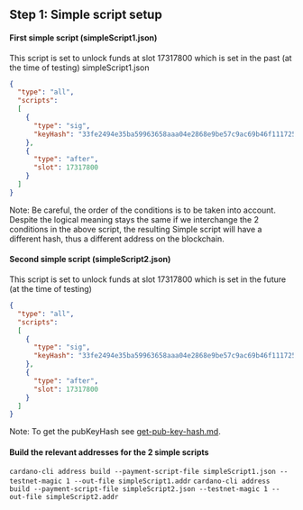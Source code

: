 ## Step 1: Simple script setup

#### First simple script (simpleScript1.json)
This script is set to unlock funds at slot 17317800 which is set in the past (at the time of testing)
simpleScript1.json
```json
{
  "type": "all",
  "scripts":
  [
    {
      "type": "sig",
      "keyHash": "33fe2494e35ba59963658aaa04e2868e9be57c9ac69b46f11172536b"
    },
    {
      "type": "after",
      "slot": 17317800
    }
  ]
}

```
Note: Be careful, the order of the conditions is to be taken into account. Despite the logical meaning stays the same if we interchange the 2 conditions in the above script, the resulting Simple script will have a different hash, thus a different address on the blockchain.

#### Second simple script (simpleScript2.json)
This script is set to unlock funds at slot 17317800 which is set in the future (at the time of testing)
```json
{
  "type": "all",
  "scripts":
  [
    {
      "type": "sig",
      "keyHash": "33fe2494e35ba59963658aaa04e2868e9be57c9ac69b46f11172536b"
    },
    {
      "type": "after",
      "slot": 17317800
    }
  ]
}

```
Note: To get the pubKeyHash see [get-pub-key-hash.md](./get-pub-key-hash.md).


#### Build the relevant addresses for the 2 simple scripts

`cardano-cli address build --payment-script-file simpleScript1.json --testnet-magic 1 --out-file simpleScript1.addr`
`cardano-cli address build --payment-script-file simpleScript2.json --testnet-magic 1 --out-file simpleScript2.addr`